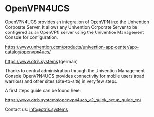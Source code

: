 # OpenVPN4UCS

OpenVPN4UCS provides an integration of OpenVPN into the Univention 
Corporate Server. It allows any Univention Corporate Server to be 
configured as an OpenVPN server using the Univention Management Console 
for configuration.

https://www.univention.com/products/univention-app-center/app-catalog/openvpn4ucs/

https://www.otris.systems (german)

Thanks to central administration through the Univention Management 
Console OpenVPN4UCS provides connectivity for mobile users (road 
warriors) and other sites (site-to-site) in very few steps.

A first steps guide can be found here:

https://www.otris.systems/openvpn4ucs_v2_quick_setup_guide_en/

Contact us: info@otris.systems

